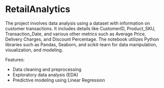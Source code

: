 # RetailAnalytics
The project involves data analysis using a dataset with information on customer transactions. It includes details like CustomerID, Product_SKU, Transaction_Date, and various other metrics such as Average Price, Delivery Charges, and Discount Percentage. The notebook utilizes Python libraries such as Pandas, Seaborn, and scikit-learn for data manipulation, visualization, and modeling.


Features:
- Data cleaning and preprocessing
- Exploratory data analysis (EDA)
- Predictive modeling using Linear Regression
